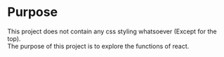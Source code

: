 # Purpose

This project does not contain any css styling whatsoever (Except for the top).  
The purpose of this project is to explore the functions of react.
